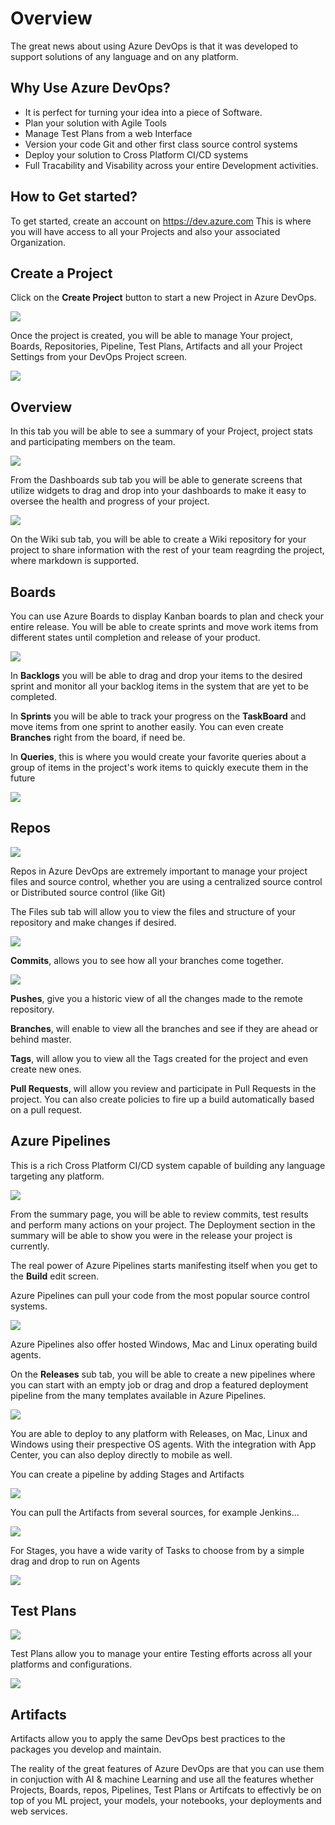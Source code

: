 # Overview
The great news about using Azure DevOps is that it was developed to support solutions of any language and on any platform.

## Why Use Azure DevOps?
- It is perfect for turning your idea into a piece of Software.
- Plan your solution with Agile Tools
- Manage Test Plans from a web Interface
- Version your code Git and other first class source control systems
- Deploy your solution to Cross Platform CI/CD systems
- Full Tracability and Visability across your entire Development activities.

## How to Get started?

To get started, create an account on https://dev.azure.com
This is where you will have access to all your Projects and also your associated Organization.

## Create a Project
Click on the **Create Project** button to start a new Project in Azure DevOps.

![](media/CreateProject.png)

Once the project is created, you will be able to manage Your project, Boards, Repositories, Pipeline, Test Plans, Artifacts and all your Project Settings from your DevOps Project screen.

![](media/DevOpsDashBoard.png)

## Overview
In this tab you will be able to see a summary of your Project, project stats and participating members on the team.

![](media/Overview.png)

From the Dashboards sub tab you will be able to generate screens that utilize widgets to drag and drop into your dashboards to make it easy to oversee the health and progress of your project.

![](media/Dashboards.png)

On the Wiki sub tab, you will be able to create a Wiki repository for your project to share information with the rest of your team reagrding the project, where markdown is supported.

## Boards
You can use Azure Boards to display Kanban boards to plan and check your entire release. You will be able to create sprints and move work items from different states until completion and release of your product.

![](media/Boards.png)

In **Backlogs** you will be able to drag and drop your items to the desired sprint and monitor all your backlog items in the system that are yet to be completed.

In **Sprints** you will be able to track your progress on the **TaskBoard** and move items from one sprint to another easily.  You can even create **Branches** right from the board, if need be.

In **Queries**, this is where you would create your favorite queries about a group of items in the project's work items to quickly execute them in the future

![](media/Queries.png)

## Repos

![](media/Repos.png)

Repos in Azure DevOps are extremely important to manage your project files and source control, whether you are using a centralized source control or Distributed source control (like Git)

The Files sub tab will allow you to view the files and structure of your repository and make changes if desired.

![](media/Files.png)

**Commits**, allows you to see how all your branches come together.

![](media/Commits.png)

**Pushes**, give you a historic view of all the changes made to the remote repository.

**Branches**, will enable to view all the branches and see if they are ahead or behind master.

**Tags**, will allow you to view all the Tags created for the project and even create new ones.

**Pull Requests**, will allow you review and participate in Pull Requests in the project.  You can also create policies to fire up a build automatically based on a pull request.

## Azure Pipelines

This is a rich Cross Platform CI/CD system capable of building any language targeting any platform.

![](media/pipelines.png)

From the summary page, you will be able to review commits, test results and perform many actions on your project. The Deployment section in the summary will be able to show you were in the release your project is currently.

The real power of Azure Pipelines starts manifesting itself when you get to the **Build** edit screen.

Azure Pipelines can pull your code from the most popular source control systems.

![](media/PipRepos.png)

Azure Pipelines also offer hosted Windows, Mac and Linux operating build agents.

On the **Releases** sub tab, you will be able to create a new pipelines where you can start with an empty job or drag and drop a featured deployment pipeline from the many templates available in Azure Pipelines.

![](media/ReleaseTemplates.png)

You are able to deploy to any platform with Releases, on Mac, Linux and Windows using their prespective OS agents. With the integration with App Center, you can also deploy directly to mobile as well.

You can create a pipeline by adding Stages and Artifacts

![](media/Stages.png)

You can pull the Artifacts from several sources, for example Jenkins...

![](media/Jenkins.png)

For Stages, you have a wide varity of Tasks to choose from by a simple drag and drop to run on Agents

![](media/Tasks.png)

## Test Plans

![](media/TestPlansTab.png)

Test Plans allow you to manage your entire Testing efforts across all your platforms and configurations. 

![](media/TestPlans.png)

## Artifacts

Artifacts allow you to apply the same DevOps best practices to the packages you develop and maintain.

The reality of the great features of Azure DevOps are that you can use them in conjuction with AI & machine Learning and use all the features whether Projects, Boards, repos, Pipelines, Test Plans or Artifcats to effectivly be on top of you ML project, your models, your notebooks, your deployments and web services.

